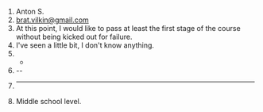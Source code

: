 1. Anton S.
2. brat.vilkin@gmail.com
3. At this point, I would like to pass at least the first stage of the course without being kicked out for failure.
4. I've seen a little bit, I don't know anything.
5. -
6. --
7. ---
8. Middle school level.
